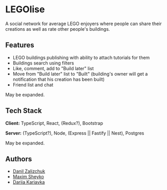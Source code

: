 # LEGOlise

A social network for average LEGO enjoyers where people can share their creations as well as rate other people's buildings.

## Features

- LEGO buildings publishing with ability to attach tutorials for them
- Buildings search using filters
- Like, comment, add to "Build later" list
- Move from "Build later" list to "Built" (building's owner will get a notification that his creation has been built)
- Friend list and chat

May be expanded.

## Tech Stack

**Client:** TypeScript, React, (Redux?), Bootstrap

**Server:** (TypeScript?), Node, (Express || Fastify || Nest), Postgres

May be expanded.

## Authors

- [Danil Zalizchuk](https://www.github.com/danil0110)
- [Maxim Sheyko](https://www.github.com/rediska-ua)
- [Dariia Kariavka](https://www.github.com/Ariiia)
